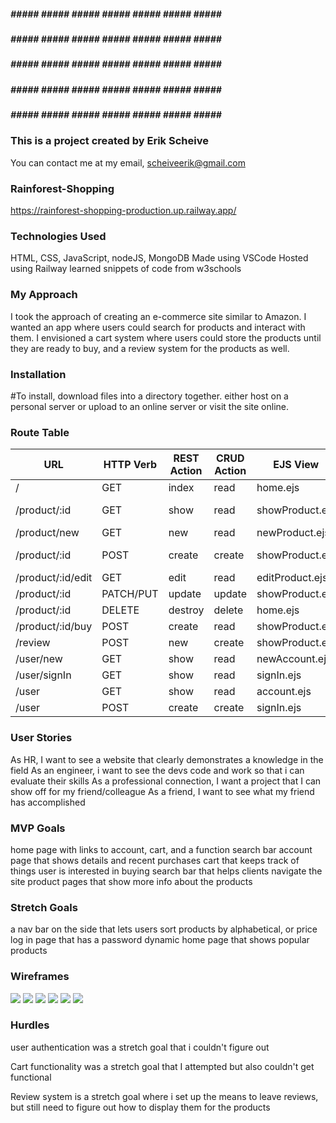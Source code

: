 ##### ##### ##### ##### ##### ##### ##### ##### #####
 ##### ##### ##### ##### ##### ##### ##### ##### #####
  ##### ##### ##### ##### ##### ##### ##### ##### #####
 ##### ##### ##### ##### ##### ##### ##### ##### #####
##### ##### ##### ##### ##### ##### ##### ##### #####



### This is a project created by Erik Scheive ###

You can contact me at my email, scheiveerik@gmail.com



### Rainforest-Shopping ###

https://rainforest-shopping-production.up.railway.app/



### Technologies Used ###
HTML, CSS, JavaScript, nodeJS, MongoDB
Made using VSCode
Hosted using Railway
learned snippets of code from w3schools

### My Approach ###
I took the approach of creating an e-commerce site similar to Amazon. I wanted an app where users could search for products and interact with them. I envisioned a cart system where users could store the products until they are ready to buy, and a review system for the products as well.  

### Installation ###
#To install, download files into a directory together. either host on a personal server or upload to an online server or visit the site online.


### Route Table ###

|       **URL**       | **HTTP Verb** | **REST Action** | **CRUD Action** |   **EJS View**   | **Models Affected** | **Created Yet?**  |
| ------------------- | ------------- | --------------- | --------------- | ---------------- | ------------------- | ----------------- |
| /                   | GET           | index           | read            | home.ejs         | product             | YES               |
| /product/:id        | GET           | show            | read            | showProduct.ejs  | product, review     | YES               |
| /product/new        | GET           | new             | read            | newProduct.ejs   | product             | YES               |
| /product/:id        | POST          | create          | create          | showProduct.ejs  | product, review     | YES               |
| /product/:id/edit   | GET           | edit            | read            | editProduct.ejs  | product             | YES               |
| /product/:id        | PATCH/PUT     | update          | update          | showProduct.ejs  | product             | YES               |
| /product/:id        | DELETE        | destroy         | delete          | home.ejs         | product             | YES               |
| /product/:id/buy    | POST          | create          | read            | showProduct.ejs  | product             | YES               |
| /review             | POST          | new             | create          | showProduct.ejs  | review              | YES               |
| /user/new           | GET           | show            | read            | newAccount.ejs   | user                | YES               |
| /user/signIn        | GET           | show            | read            | signIn.ejs       | user                | YES               |
| /user               | GET           | show            | read            | account.ejs      | user                | YES               |
| /user               | POST          | create          | create          | signIn.ejs       | user                | YES               |


### User Stories ###

As HR, I want to see a website that clearly demonstrates a knowledge in the field
As an engineer, i want to see the devs code and work so that i can evaluate their skills
As a professional connection, I want a project that I can show off for my friend/colleague
As a friend, I want to see what my friend has accomplished


### MVP Goals ###

home page with links to account, cart, and a function search bar
account page that shows details and recent purchases
cart that keeps track of things user is interested in buying
search bar that helps clients navigate the site
product pages that show more info about the products

### Stretch Goals ###
 
a nav bar on the side that lets users sort products by alphabetical, or price
log in page that has a password
dynamic home page that shows popular products



### Wireframes ###

![](wireframs%20for%20shop%20site/Home.png)
![](wireframs%20for%20shop%20site/Sign%20in.png)
![](wireframs%20for%20shop%20site/Cart.png)
![](wireframs%20for%20shop%20site/Products.png)
![](wireframs%20for%20shop%20site/Profile.png)
![](wireframs%20for%20shop%20site/buy%20again.png)



### Hurdles ###

user authentication was a stretch goal that i couldn't figure out

Cart functionality was a stretch goal that I attempted but also couldn't get functional

Review system is a stretch goal where i set up the means to leave reviews, but still need to figure out how to display them for the products
